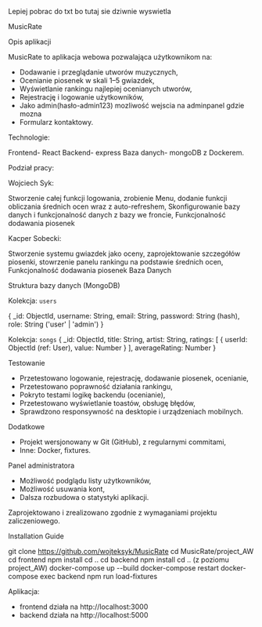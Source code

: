 Lepiej pobrac do txt bo tutaj sie dziwnie wyswietla

MusicRate

Opis aplikacji

MusicRate to aplikacja webowa pozwalająca użytkownikom na:

* Dodawanie i przeglądanie utworów muzycznych,
* Ocenianie piosenek w skali 1–5 gwiazdek,
* Wyświetlanie rankingu najlepiej ocenianych utworów,
* Rejestrację i logowanie użytkowników,
* Jako admin(hasło-admin123) mozliwość wejscia na adminpanel gdzie mozna
* Formularz kontaktowy.

Technologie:

Frontend- React
Backend- express
Baza danych- mongoDB z Dockerem.

Podział pracy: 

Wojciech Syk:

Stworzenie całej funkcji logowania, zrobienie Menu, dodanie funkcji obliczania średnich ocen wraz z auto-refreshem, Skonfigurowanie bazy danych i funkcjonalność danych z bazy we froncie, Funkcjonalność dodawania piosenek 

Kacper Sobecki:
 
Stworzenie systemu gwiazdek jako oceny, zaprojektowanie szczegółów piosenki, stowrzenie panelu rankingu na podstawie średnich ocen, Funkcjonalność dodawania piosenek Baza Danych

Struktura bazy danych (MongoDB)

Kolekcja: `users`


{
  _id: ObjectId,
  username: String,
  email: String,
  password: String (hash),
  role: String ('user' | 'admin')
}


Kolekcja: `songs`
{
  _id: ObjectId,
  title: String,
  artist: String,
  ratings: [
    {
      userId: ObjectId (ref: User),
      value: Number
    }
  ],
  averageRating: Number
}

Testowanie

* Przetestowano logowanie, rejestrację, dodawanie piosenek, ocenianie,
* Przetestowano poprawność działania rankingu,
* Pokryto testami logikę backendu (ocenianie),
* Przetestowano wyświetlanie toastów, obsługę błędów,
* Sprawdzono responsywność na desktopie i urządzeniach mobilnych.

Dodatkowe

* Projekt wersjonowany w Git (GitHub), z regularnymi commitami,
* Inne: Docker, fixtures.

Panel administratora

* Możliwość podglądu listy użytkowników,
* Możliwość usuwania kont,
* Dalsza rozbudowa o statystyki aplikacji.

Zaprojektowano i zrealizowano zgodnie z wymaganiami projektu zaliczeniowego.


Installation Guide

git clone https://github.com/wojteksyk/MusicRate
cd MusicRate/project_AW
cd frontend
npm install
cd ..
cd backend
npm install
cd ..
(z poziomu project_AW)
docker-compose up --build
docker-compose restart
docker-compose exec backend npm run load-fixtures

Aplikacja:
- frontend działa na http://localhost:3000
- backend działa na http://localhost:5000
